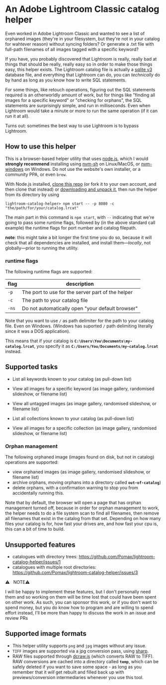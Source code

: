 # An Adobe Lightroom Classic catalog helper

Even worked in Adobe Lightroom Classic and wanted to see a list of orphaned images (they're in your filesystem, but they're not in your catalog for wahtever reason) without syncing folders? Or generate a .txt file with full-path filenames of all images tagged with a specific keyword?

If you have, you probably discovered that Lightroom is really, really bad at things that should be really, really easy so in order to make those things easy, this helper exists. The Lightroom catalog file is actually a [sqlite v3](https://sqlite.org) database file, and everything that Lightroom can do, you can _technically_ do by hand as long as you know how to write SQL statements.

For some things, like retouch operations, figuring out the SQL statements required is an otherworldly amount of work, but for things like "finding all images for a specific keyword" or "checking for orphans", the SQL statements are surprisingly simple, and run in milliseconds. Even when Lightroom would take a minute or more to run the same operation (if it can run it at all).

Turns out: sometimes the best way to use Lightroom is to bypass Lightroom.

## How to use this helper

This is a browser-based helper utility that uses [node.js](https://nodejs.org), which I would **strongly recommend** installing using [nvm-sh](https://github.com/nvm-sh/nvm) on Linux/MacOS, or [nvm-windows](https://github.com/coreybutler/nvm-windows#install-nvm-windows) on Windows. Do not use the website's own installer, or a community PPA, or even `brew`.

With Node.js installed, [clone this repo](https://help.github.com/en/github/creating-cloning-and-archiving-repositories/cloning-a-repository) (or fork it to your own account, and then clone that instead) or [downloading and unpack it](https://github.com/Pomax/lightroom-catalog-helper/archive/master.zip), then run the helper from its directory by using

```
lightroom-catalog-helper> npm start -- -p 8080 -c "the/path/for/your/catalog.lrcat"
```

The main part in this command is `npm start`, with `--` indicating that we're going to pass some runtime flags, followed by (in the above standard call example) the runtime flags for port number and catalog filepath.

**note**: this might take a bit longer the first time you do so, because it will check that all dependencies are installed, and install them—*locally*, not globally—prior to running the utility.

### runtime flags

The following runtime flags are supported:

flag | description
-|-
`-p` | The port to use for the server part of the helper
`-c` | The path to your catalog file
`-ns` | Do not automatically open "your default browser"

Note that you want to use `/` as path delimiter for the path to your catalog file. Even on Windows. (Windows has suported `/` path delimiting literally since it was a DOS application).

This means that if your catalog is **`C:\Users\You\Documents\my-catalog.lrcat`**, you specify it as **`C:/Users/You/Documents/my-catalog.lrcat`** instead.

## Supported tasks

- List all keywords known to your catalog (as pull-down list)
- View all images for a specific keyword (as image gallery, randomised slideshow, or filename list)
- View all untagged images (as image gallery, randomised slideshow, or filename list)

- List all collections known to your catalog (as pull-down list)
- View all images for a specific collection (as image gallery, randomised slideshow, or filename list)

### Orphan management

The following orphaned image (images found on disk, but not in catalog) operations are supported:

- view orphaned images (as image gallery, randomised slideshow, or filename list)
- archive orphans, moving orphans into a directory called **`out-of-catalog`**)
- delete orphans, with a confirmation warning to stop you from accidentally running this.

Note that by default, the browser will open a page that has orphan management turned off, because in order for orphan management to work, the helper needs to do a file system scan to find all filenames, then remove all filenames that exist in the catalog from that set. Depending on how many files your catalog is for, how fast your drives are, and how fast your cpu is, this can a bit of time to build.

## Unsupported features

- catalogues with directory trees: https://github.com/Pomax/lightroom-catalog-helper/issues/1
- catalogues with multiple root directories: https://github.com/Pomax/lightroom-catalog-helper/issues/3

:warning: &nbsp;&nbsp;NOTE:warning:

I will be happy to implement these features, but I don't personally need them and so working on them will be time lost that could have been spent on other work. As such, you can sponsor this work, or if you don't want to spend money, but you do know how to program and are willing to spend effort instead, I'll be more than happy to discuss the work in an issue and review PRs

## Supported image formats

- This helper utility supports `png` and `jpg` images without any issue.
- `TIFF` images are supported via a jpg conversion pass, using [sharp](https://github.com/lovell/sharp).
- RAW files supported through [dcraw.js](https://github.com/zfedoran/dcraw.js) (which converts RAW to TIFF). RAW conversions are cached into a directory called **`temp`**, which can be safely deleted if you want to save some space - as long as you remember that it _will_ get rebuilt and filled back up with previews/conversion intermediaries whenever you use this tool.
